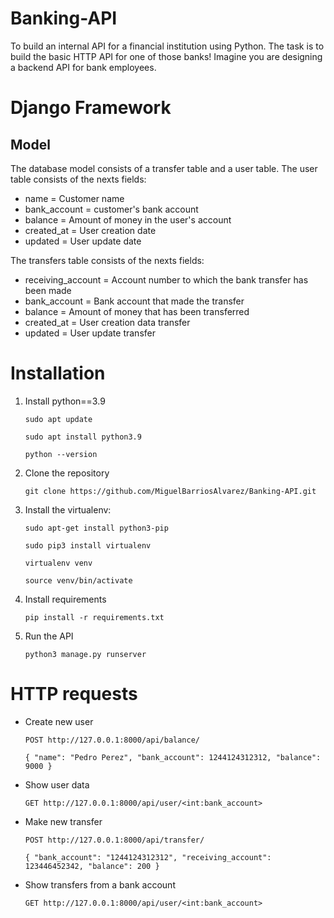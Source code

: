 # Banking-API
To build an internal API for a financial institution using Python.
The task is to build the basic HTTP API for one of those banks! Imagine you are designing a backend API for
bank employees.

# Django Framework
## Model
The database model consists of a transfer table and a user table.
The user table consists of the nexts fields:

 - name = Customer name
 - bank_account = customer's bank account
 - balance = Amount of money in the user's account
 - created_at = User creation date
 - updated = User update date

The transfers table consists of the nexts fields:

 - receiving_account = Account number to which the bank transfer has been made
 - bank_account = Bank account that made the transfer
 - balance = Amount of money that has been transferred
 - created_at = User creation data transfer
 - updated = User update transfer

# Installation

1. Install python==3.9

    `sudo apt update`
    
    `sudo apt install python3.9`
    
    `python --version`


2. Clone the repository

    `git clone https://github.com/MiguelBarriosAlvarez/Banking-API.git`


4. Install the virtualenv:

    `sudo apt-get install python3-pip`

    `sudo pip3 install virtualenv`
    
    `virtualenv venv `
    
    `source venv/bin/activate`


5. Install requirements

    `pip install -r requirements.txt`

6. Run the API

    `python3 manage.py runserver`

# HTTP requests

- Create new user

   `POST http://127.0.0.1:8000/api/balance/`

  `{
    "name": "Pedro Perez",
    "bank_account": 1244124312312,
    "balance": 9000
   }`

- Show user data

   `GET http://127.0.0.1:8000/api/user/<int:bank_account>`

- Make new transfer
   
   `POST http://127.0.0.1:8000/api/transfer/`

   `{
       "bank_account": "1244124312312",
       "receiving_account": 123446452342,
       "balance": 200
   }`

- Show transfers from a bank account

   `GET http://127.0.0.1:8000/api/user/<int:bank_account>`